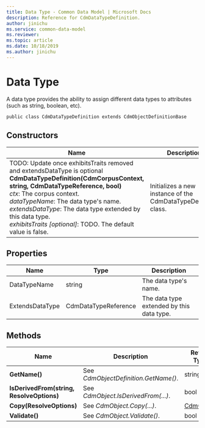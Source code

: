 ```yaml
---
title: Data Type - Common Data Model | Microsoft Docs
description: Reference for CdmDataTypeDefinition.
author: jinichu
ms.service: common-data-model
ms.reviewer: 
ms.topic: article
ms.date: 10/18/2019
ms.author: jinichu
---
```


# Data Type

A data type provides the ability to assign different data types to attributes (such as string, boolean, etc).

```
public class CdmDataTypeDefinition extends CdmObjectDefinitionBase
```

## Constructors
|Name|Description|
|---|---|
|TODO: Update once exhibitsTraits removed and extendsDataType is optional <br/>**CdmDataTypeDefinition(CdmCorpusContext, string, CdmDataTypeReference, bool)**<br/>*ctx*: The corpus context.<br/>*dataTypeName*: The data type's name.<br/>*extendsDataType*: The data type extended by this data type.<br/>*exhibitsTraits [optional]*: TODO. The default value is false.|Initializes a new instance of the CdmDataTypeDefinition class.|

## Properties
|Name|Type|Description|
|---|---|---|
|DataTypeName|string|The data type's name.|
|ExtendsDataType|CdmDataTypeReference|The data type extended by this data type.|

## Methods
|Name|Description|Return Type|
|---|---|---|
|**GetName()**|See *CdmObjectDefinition.GetName()*.|string|
|**IsDerivedFrom(string, ResolveOptions)**|See *CdmObject.IsDerivedFrom(...)*.|bool|
|**Copy(ResolveOptions)**|See *CdmObject.Copy(...)*.|[CdmObject](cdmobject.md)|
|**Validate()**|See *CdmObject.Validate()*.|bool|

